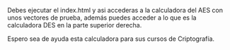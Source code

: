 Debes ejecutar el index.html y asi accederas a la calculadora del AES con unos vectores de prueba, además puedes acceder a lo que es la calculadora DES en la parte superior derecha. 

Espero sea de ayuda esta calculadora para sus cursos de Criptografía.
